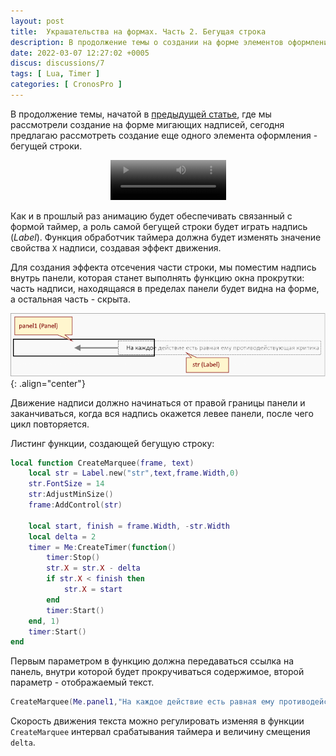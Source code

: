 ```yaml
---
layout: post
title:  Украшательства на формах. Часть 2. Бегущая строка
description: В продолжение темы о создании на форме элементов оформления рассматривается создание элемента типа "бегущая строка"
date: 2022-03-07 12:27:02 +0005
discus: discussions/7
tags: [ Lua, Timer ]
categories: [ CronosPro ]
---
```


В продолжение темы, начатой в [предыдущей статье](/flashing/), где мы рассмотрели создание на форме мигающих надписей, сегодня предлагаю рассмотреть создание еще одного элемента оформления - бегущей строки.
<center>
<video width="185" height="64" autoplay loop poster="../assets/img/2022-03-08-marquee/screen.png">
<source src="../assets/img/2022-03-08-marquee/marquee.mp4" type="video/mp4"  />
</video>
</center>

Как и в прошлый раз анимацию будет обеспечивать связанный с формой таймер, а роль самой бегущей строки будет играть надпись (*Label*). Функция обработчик таймера должна будет изменять значение свойства `X` надписи, создавая эффект движения. 

Для создания эффекта отсечения части строки, мы поместим надпись внутрь панели, которая станет выполнять функцию окна прокрутки: часть надписи, находящаяся в пределах панели будет видна на форме, а остальная часть - скрыта.

![scheme](../assets/img/2022-03-08-marquee/marquee.png "Бегущая строка"){: .align="center"}

Движение надписи должно начинаться от правой границы панели и заканчиваться, когда вся надпись окажется левее панели, после чего цикл повторяется. 

Листинг функции, создающей бегущую строку:

```lua
local function CreateMarquee(frame, text)
	local str = Label.new("str",text,frame.Width,0)
	str.FontSize = 14
	str:AdjustMinSize()
	frame:AddControl(str)
	
	local start, finish = frame.Width, -str.Width
	local delta = 2	
	timer = Me:CreateTimer(function()
		timer:Stop()
		str.X = str.X - delta
		if str.X < finish then
			str.X = start
		end
		timer:Start()
	end, 1)
	timer:Start()
end
```

Первым параметром в функцию должна передаваться ссылка на панель, внутри которой  будет прокручиваться содержимое, второй параметр - отображаемый текст. 

```lua
CreateMarquee(Me.panel1,"На каждое действие есть равная ему противодействующая критика")
```

Скорость движения текста можно регулировать изменяя в функции `CreateMarquee` интервал срабатывания таймера и величину смещения `delta`.
